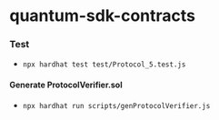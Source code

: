# quantum-sdk-contracts

### Test
- `npx hardhat test test/Protocol_5.test.js`

#### Generate ProtocolVerifier.sol
- `npx hardhat run scripts/genProtocolVerifier.js`